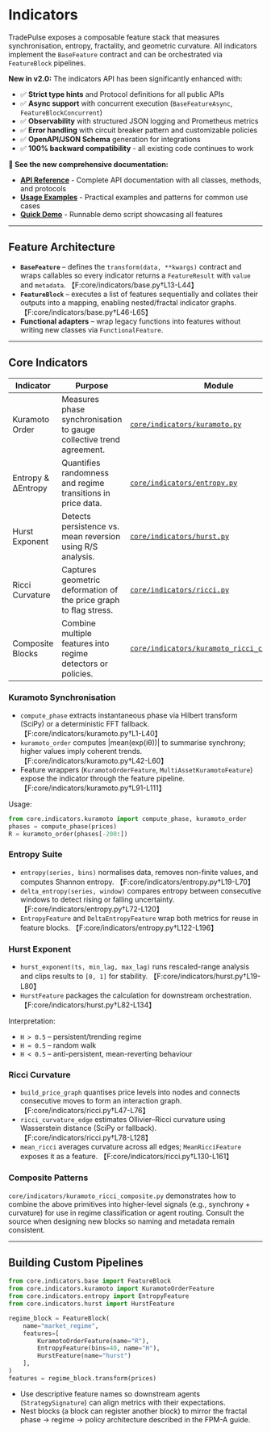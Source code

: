 # Indicators

TradePulse exposes a composable feature stack that measures synchronisation,
entropy, fractality, and geometric curvature. All indicators implement the
`BaseFeature` contract and can be orchestrated via `FeatureBlock` pipelines.

**New in v2.0:** The indicators API has been significantly enhanced with:
- ✅ **Strict type hints** and Protocol definitions for all public APIs
- ✅ **Async support** with concurrent execution (`BaseFeatureAsync`, `FeatureBlockConcurrent`)
- ✅ **Observability** with structured JSON logging and Prometheus metrics
- ✅ **Error handling** with circuit breaker pattern and customizable policies
- ✅ **OpenAPI/JSON Schema** generation for integrations
- ✅ **100% backward compatibility** - all existing code continues to work

**📖 See the new comprehensive documentation:**
- **[API Reference](indicators_api.md)** - Complete API documentation with all classes, methods, and protocols
- **[Usage Examples](indicators_examples.md)** - Practical examples and patterns for common use cases
- **[Quick Demo](../examples/indicators_demo.py)** - Runnable demo script showcasing all features

---

## Feature Architecture

- **`BaseFeature`** – defines the `transform(data, **kwargs)` contract and wraps
  callables so every indicator returns a `FeatureResult` with `value` and
  `metadata`. 【F:core/indicators/base.py†L13-L44】
- **`FeatureBlock`** – executes a list of features sequentially and collates
  their outputs into a mapping, enabling nested/fractal indicator graphs. 【F:core/indicators/base.py†L46-L65】
- **Functional adapters** – wrap legacy functions into features without writing
  new classes via `FunctionalFeature`.

---

## Core Indicators

| Indicator | Purpose | Module |
| --------- | ------- | ------ |
| Kuramoto Order | Measures phase synchronisation to gauge collective trend agreement. | [`core/indicators/kuramoto.py`](../core/indicators/kuramoto.py) |
| Entropy & ΔEntropy | Quantifies randomness and regime transitions in price data. | [`core/indicators/entropy.py`](../core/indicators/entropy.py) |
| Hurst Exponent | Detects persistence vs. mean reversion using R/S analysis. | [`core/indicators/hurst.py`](../core/indicators/hurst.py) |
| Ricci Curvature | Captures geometric deformation of the price graph to flag stress. | [`core/indicators/ricci.py`](../core/indicators/ricci.py) |
| Composite Blocks | Combine multiple features into regime detectors or policies. | [`core/indicators/kuramoto_ricci_composite.py`](../core/indicators/kuramoto_ricci_composite.py) |

### Kuramoto Synchronisation

- `compute_phase` extracts instantaneous phase via Hilbert transform (SciPy) or
  a deterministic FFT fallback. 【F:core/indicators/kuramoto.py†L1-L40】
- `kuramoto_order` computes \|mean(exp(iθ))\| to summarise synchrony; higher
  values imply coherent trends. 【F:core/indicators/kuramoto.py†L42-L60】
- Feature wrappers (`KuramotoOrderFeature`, `MultiAssetKuramotoFeature`) expose
  the indicator through the feature pipeline. 【F:core/indicators/kuramoto.py†L91-L111】

Usage:

```python
from core.indicators.kuramoto import compute_phase, kuramoto_order
phases = compute_phase(prices)
R = kuramoto_order(phases[-200:])
```

### Entropy Suite

- `entropy(series, bins)` normalises data, removes non-finite values, and
  computes Shannon entropy. 【F:core/indicators/entropy.py†L19-L70】
- `delta_entropy(series, window)` compares entropy between consecutive windows
  to detect rising or falling uncertainty. 【F:core/indicators/entropy.py†L72-L120】
- `EntropyFeature` and `DeltaEntropyFeature` wrap both metrics for reuse in
  feature blocks. 【F:core/indicators/entropy.py†L122-L196】

### Hurst Exponent

- `hurst_exponent(ts, min_lag, max_lag)` runs rescaled-range analysis and clips
  results to `[0, 1]` for stability. 【F:core/indicators/hurst.py†L19-L80】
- `HurstFeature` packages the calculation for downstream orchestration. 【F:core/indicators/hurst.py†L82-L134】

Interpretation:

- `H > 0.5` – persistent/trending regime
- `H ≈ 0.5` – random walk
- `H < 0.5` – anti-persistent, mean-reverting behaviour

### Ricci Curvature

- `build_price_graph` quantises price levels into nodes and connects consecutive
  moves to form an interaction graph. 【F:core/indicators/ricci.py†L47-L76】
- `ricci_curvature_edge` estimates Ollivier–Ricci curvature using Wasserstein
  distance (SciPy or fallback). 【F:core/indicators/ricci.py†L78-L128】
- `mean_ricci` averages curvature across all edges; `MeanRicciFeature` exposes
  it as a feature. 【F:core/indicators/ricci.py†L130-L161】

### Composite Patterns

`core/indicators/kuramoto_ricci_composite.py` demonstrates how to combine the
above primitives into higher-level signals (e.g., synchrony + curvature) for use
in regime classification or agent routing. Consult the source when designing new
blocks so naming and metadata remain consistent.

---

## Building Custom Pipelines

```python
from core.indicators.base import FeatureBlock
from core.indicators.kuramoto import KuramotoOrderFeature
from core.indicators.entropy import EntropyFeature
from core.indicators.hurst import HurstFeature

regime_block = FeatureBlock(
    name="market_regime",
    features=[
        KuramotoOrderFeature(name="R"),
        EntropyFeature(bins=40, name="H"),
        HurstFeature(name="hurst")
    ],
)
features = regime_block.transform(prices)
```

- Use descriptive feature names so downstream agents (`StrategySignature`) can
  align metrics with their expectations.
- Nest blocks (a block can register another block) to mirror the fractal phase →
  regime → policy architecture described in the FPM-A guide.
